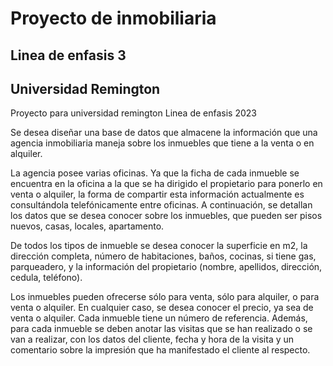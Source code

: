 # Proyecto de inmobiliaria 
## Linea de enfasis 3 
## Universidad Remington
Proyecto para universidad remington Linea de enfasis 2023

Se desea diseñar una base de datos que almacene la información que una agencia inmobiliaria maneja sobre los inmuebles que tiene a la venta o en alquiler.

La agencia posee varias oficinas. Ya que la ficha de cada inmueble se encuentra en la oficina a la que se ha dirigido el propietario para ponerlo en venta o alquiler, la forma de compartir esta información actualmente es consultándola telefónicamente entre oficinas. A continuación, se detallan los datos que se desea conocer sobre los inmuebles, que pueden ser pisos nuevos, casas, locales, apartamento.

De todos los tipos de inmueble se desea conocer la superficie en m2, la dirección completa, número de habitaciones, baños, cocinas, si tiene gas, parqueadero, y la información del propietario (nombre, apellidos, dirección, cedula, teléfono).

Los inmuebles pueden ofrecerse sólo para venta, sólo para alquiler, o para venta o alquiler. En cualquier caso, se desea conocer el precio, ya sea de venta o alquiler. Cada inmueble tiene un número de referencia. Además, para cada inmueble se deben anotar las visitas que se han realizado o se van a realizar, con los datos del cliente, fecha y hora de la visita y un comentario sobre la impresión que ha manifestado el cliente al respecto.
